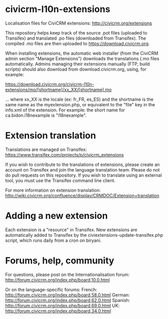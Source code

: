 civicrm-l10n-extensions
=======================

Localisation files for CiviCRM extensions: http://civicrm.org/extensions

This repository helps keep track of the source .pot files (uploaded to
Transifex) and translated .po files (downloaded from Transifex). The
compiled .mo files are then uploaded to https://download.civicrm.org.

When installing extensions, the automatic web installer (from the CiviCRM
admin section "Manage Extensions") downloads the translations (.mo files
automatically. Admins managing their extensions manually (FTP, build scripts)
should also download from download.civicrm.org, using, for example:

https://download.civicrm.org/civicrm-l10n-extensions/mo/[shortname]/xx_XX/[shortname].mo

... where xx_XX is the locale (ex: fr_FR, es_ES) and the shortname is the same
name as the myextension.php, or equivalent to the "file" key in the info.xml
of the extension. For example: the short name for ca.bidon.i18nexample is
"i18nexample".


Extension translation
=====================

Translations are managed on Transifex:
https://www.transifex.com/projects/p/civicrm_extensions

If you wish to contribute to the translations of extensions, please create
an account on Transifex and join the language translation team. Please do
not do pull requests on this repository. If you wish to translate using an
external tool, you must use the Transifex command line client.

For more information on extension translation:
http://wiki.civicrm.org/confluence/display/CRMDOC/Extension+translation


Adding a new extension
======================

Each extension is a "resource" in Transifex. New extensions are
automatically added to Transifex by the civiextensions-update-transifex.php
script, which runs daily from a cron on biryani.


Forums, help, community
=======================

For questions, please post on the Internationalisation forum:
http://forum.civicrm.org/index.php/board,10.0.html

Or on the language-specific forums:
French: http://forum.civicrm.org/index.php/board,58.0.html
German: http://forum.civicrm.org/index.php/board,62.0.html
Spanish: http://forum.civicrm.org/index.php/board,69.0.html
UK: http://forum.civicrm.org/index.php/board,34.0.html
